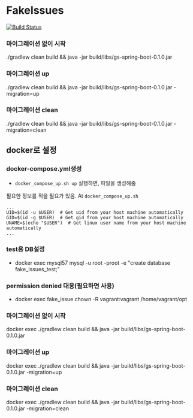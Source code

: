 # FakeIssues

[![Build Status](https://travis-ci.org/cheekykorkind/FakeIssues.svg?branch=master)](https://travis-ci.org/cheekykorkind/FakeIssues)

### 마이그레이션 없이 시작
./gradlew clean build && java -jar build/libs/gs-spring-boot-0.1.0.jar  

### 마이그레이션 up
./gradlew clean build && java -jar build/libs/gs-spring-boot-0.1.0.jar -migration=up  

### 마이그레이션 clean
./gradlew clean build && java -jar build/libs/gs-spring-boot-0.1.0.jar -migration=clean  


## docker로 설정
### docker-compose.yml생성
- `docker_compose_up.sh up` 실행하면, 파일을 생성해줌

필요한 정보를 적을 필요가 있음.
At `docker_compose_up.sh`
```
...
UID=$(id -u $USER)  # Get uid from your host machine automatically
GID=$(id -g $USER)  # Get gid from your host machine automatically
UNAME=$(echo "$USER")  # Get linux user name from your host machine automatically
...
```

### test용 DB설정
- docker exec mysql57 mysql -u root -proot -e "create database fake_issues_test;"

### permission denied 대응(필요하면 사용)
- docker exec fake_issue chown -R vagrant:vagrant /home/vagrant/opt

### 마이그레이션 없이 시작
docker exec ./gradlew clean build && java -jar build/libs/gs-spring-boot-0.1.0.jar  

### 마이그레이션 up
docker exec ./gradlew clean build && java -jar build/libs/gs-spring-boot-0.1.0.jar -migration=up  

### 마이그레이션 clean
docker exec ./gradlew clean build && java -jar build/libs/gs-spring-boot-0.1.0.jar -migration=clean  
